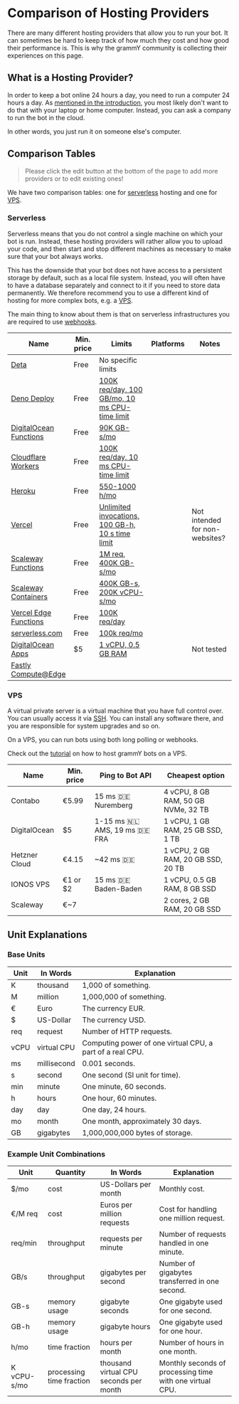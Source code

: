 # Comparison of Hosting Providers

There are many different hosting providers that allow you to run your bot.
It can sometimes be hard to keep track of how much they cost and how good their performance is.
This is why the grammY community is collecting their experiences on this page.

## What is a Hosting Provider?

In order to keep a bot online 24 hours a day, you need to run a computer 24 hours a day.
As [mentioned in the introduction](../guide/introduction.html#how-to-keep-a-bot-running), you most likely don't want to do that with your laptop or home computer.
Instead, you can ask a company to run the bot in the cloud.

In other words, you just run it on someone else's computer.

## Comparison Tables

> Please click the edit button at the bottom of the page to add more providers or to edit existing ones!

We have two comparison tables: one for [serverless](#serverless) hosting and one for [VPS](#vps).

### Serverless

Serverless means that you do not control a single machine on which your bot is run.
Instead, these hosting providers will rather allow you to upload your code, and then start and stop different machines as necessary to make sure that your bot always works.

This has the downside that your bot does not have access to a persistent storage by default, such as a local file system.
Instead, you will often have to have a database separately and connect to it if you need to store data permanently.
We therefore recommend you to use a different kind of hosting for more complex bots, e.g. a [VPS](./vps.md).

The main thing to know about them is that on serverless infrastructures you are required to use [webhooks](../guide/deployment-types.md).

| Name                                                                      | Min. price | Limits                                                                                  |                                         Platforms                                         | Notes                          |
| ------------------------------------------------------------------------- | ---------- | --------------------------------------------------------------------------------------- | :---------------------------------------------------------------------------------------: | ------------------------------ |
| [Deta](https://www.deta.sh/)                                              | Free       | No specific limits                                                                      |                               <Tag template="nodejsIcon"/>                                |                                |
| [Deno Deploy](https://deno.com/deploy)                                    | Free       | [100K req/day, 100 GB/mo, 10 ms CPU-time limit](https://deno.com/deploy/pricing)        |                                <Tag template="denoIcon"/>                                 |                                |
| [DigitalOcean Functions](https://www.digitalocean.com/products/functions) | Free       | [90K GB-s/mo](https://docs.digitalocean.com/products/functions/details/pricing/)        |                               <Tag template="nodejsIcon"/>                                |                                |
| [Cloudflare Workers](https://workers.cloudflare.com)                      | Free       | [100K req/day, 10 ms CPU-time limit](https://workers.cloudflare.com/)                   |                 <Tag template="denoIcon" link="https://denoflare.dev/"/>                  |                                |
| [Heroku](https://www.heroku.com/)                                         | Free       | [550-1000 h/mo](https://www.heroku.com/pricing)                                         | <TagGroup gap="0.2rem"><Tag template="denoIcon"/> <Tag template="nodejsIcon"/></TagGroup> |                                |
| [Vercel](https://vercel.com/)                                             | Free       | [Unlimited invocations, 100 GB-h, 10 s time limit](https://vercel.com/pricing)          |                                                                                           | Not intended for non-websites? |
| [Scaleway Functions](https://www.scaleway.com/en/serverless-functions/)   | Free       | [1M req, 400K GB-s/mo](https://www.scaleway.com/en/pricing/#serverless-functions)       |                                                                                           |                                |
| [Scaleway Containers](https://www.scaleway.com/en/serverless-containers/) | Free       | [400K GB-s, 200K vCPU-s/mo](https://www.scaleway.com/en/pricing/#serverless-containers) |                                                                                           |                                |
| [Vercel Edge Functions](https://vercel.com/features/edge-functions)       | Free       | [100K req/day](https://vercel.com/pricing)                                              |                                                                                           |                                |
| [serverless.com](https://www.serverless.com/)                             | Free       | [100k req/mo](https://www.serverless.com/pricing)                                       |                                                                                           |                                |
| [DigitalOcean Apps](https://www.digitalocean.com/products/app-platform)   | $5         | [1 vCPU, 0.5 GB RAM](https://www.digitalocean.com/pricing/app-platform)                 |                                                                                           | Not tested                     |
| [Fastly Compute@Edge](https://www.fastly.com/products/edge-compute)       |            |                                                                                         |                                                                                           |                                |

### VPS

A virtual private server is a virtual machine that you have full control over.
You can usually access it via [SSH](https://en.wikipedia.org/wiki/Secure_Shell).
You can install any software there, and you are responsible for system upgrades and so on.

On a VPS, you can run bots using both long polling or webhooks.

Check out the [tutorial](./vps.md) on how to host grammY bots on a VPS.

| Name          | Min. price | Ping to Bot API                           | Cheapest option                     |
| ------------- | ---------- | ----------------------------------------- | ----------------------------------- |
| Contabo       | €5.99      | 15 ms :de: Nuremberg                      | 4 vCPU, 8 GB RAM, 50 GB NVMe, 32 TB |
| DigitalOcean  | $5         | 1-15 ms :netherlands: AMS, 19 ms :de: FRA | 1 vCPU, 1 GB RAM, 25 GB SSD, 1 TB   |
| Hetzner Cloud | €4.15      | ~42 ms :de:                               | 1 vCPU, 2 GB RAM, 20 GB SSD, 20 TB  |
| IONOS VPS     | €1 or $2   | 15 ms :de: Baden-Baden                    | 1 vCPU, 0.5 GB RAM, 8 GB SSD        |
| Scaleway      | €~7        |                                           | 2 cores, 2 GB RAM, 20 GB SSD        |

## Unit Explanations

### Base Units

| Unit | In Words    | Explanation                                               |
| ---- | ----------- | --------------------------------------------------------- |
| K    | thousand    | 1,000 of something.                                       |
| M    | million     | 1,000,000 of something.                                   |
| €    | Euro        | The currency EUR.                                         |
| $    | US-Dollar   | The currency USD.                                         |
| req  | request     | Number of HTTP requests.                                  |
| vCPU | virtual CPU | Computing power of one virtual CPU, a part of a real CPU. |
| ms   | millisecond | 0.001 seconds.                                            |
| s    | second      | One second (SI unit for time).                            |
| min  | minute      | One minute, 60 seconds.                                   |
| h    | hours       | One hour, 60 minutes.                                     |
| day  | day         | One day, 24 hours.                                        |
| mo   | month       | One month, approximately 30 days.                         |
| GB   | gigabytes   | 1,000,000,000 bytes of storage.                           |

### Example Unit Combinations

| Unit        | Quantity                 | In Words                               | Explanation                                              |
| ----------- | ------------------------ | -------------------------------------- | -------------------------------------------------------- |
| $/mo        | cost                     | US-Dollars per month                   | Monthly cost.                                            |
| €/M req     | cost                     | Euros per million requests             | Cost for handling one million request.                   |
| req/min     | throughput               | requests per minute                    | Number of requests handled in one minute.                |
| GB/s        | throughput               | gigabytes per second                   | Number of gigabytes transferred in one second.           |
| GB-s        | memory usage             | gigabyte seconds                       | One gigabyte used for one second.                        |
| GB-h        | memory usage             | gigabyte hours                         | One gigabyte used for one hour.                          |
| h/mo        | time fraction            | hours per month                        | Number of hours in one month.                            |
| K vCPU-s/mo | processing time fraction | thousand virtual CPU seconds per month | Monthly seconds of processing time with one virtual CPU. |
